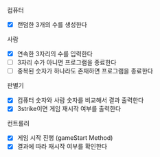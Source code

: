 컴퓨터
- [X] 랜덤한  3개의 수를 생성한다

사람
- [X] 연속한 3자리의 수를 입력한다
- [ ] 3자리 수가 아니면 프로그램을 종료한다
- [ ] 중복된 숫자가 하나라도 존재하면 프로그램을 종료한다

판별기
- [X] 컴퓨터 숫자와 사람 숫자를 비교해서 결과 출력한다
- [X] 3strike이면 게임 재시작 여부를 출력한다

컨트롤러 
- [X] 게임 시작 진행 (gameStart Method) 
- [X] 결과에 따라 재시작 여부를 확인한다